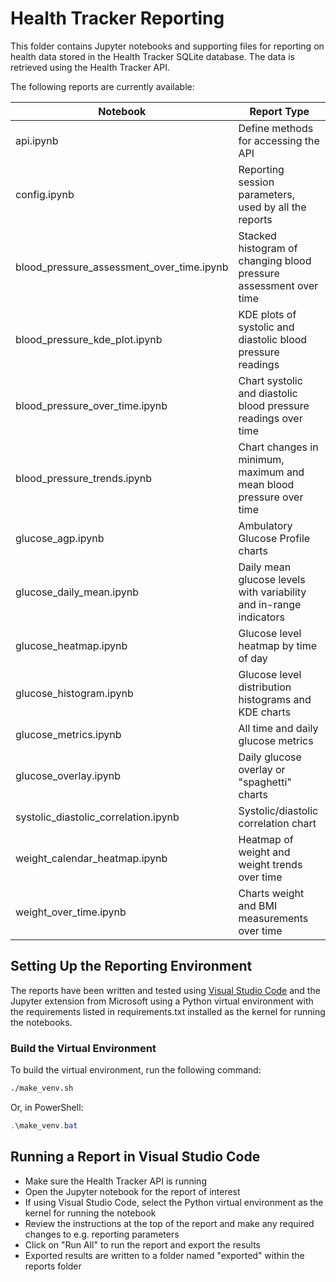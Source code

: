 # Health Tracker Reporting

This folder contains Jupyter notebooks and supporting files for reporting on health data stored in the Health Tracker SQLite database. The data is retrieved using the Health Tracker API.

The following reports are currently available:

| Notebook | Report Type |
| --- | --- |
| api.ipynb | Define methods for accessing the API |
| config.ipynb | Reporting session parameters, used by all the reports |
| blood_pressure_assessment_over_time.ipynb | Stacked histogram of changing blood pressure assessment over time |
| blood_pressure_kde_plot.ipynb | KDE plots of systolic and diastolic blood pressure readings |
| blood_pressure_over_time.ipynb | Chart systolic and diastolic blood pressure readings over time |
| blood_pressure_trends.ipynb | Chart changes in minimum, maximum and mean blood pressure over time |
| glucose_agp.ipynb | Ambulatory Glucose Profile charts |
| glucose_daily_mean.ipynb | Daily mean glucose levels with variability and in-range indicators |
| glucose_heatmap.ipynb | Glucose level heatmap by time of day |
| glucose_histogram.ipynb | Glucose level distribution histograms and KDE charts |
| glucose_metrics.ipynb | All time and daily glucose metrics |
| glucose_overlay.ipynb | Daily glucose overlay or "spaghetti" charts |
| systolic_diastolic_correlation.ipynb | Systolic/diastolic correlation chart |
| weight_calendar_heatmap.ipynb | Heatmap of weight and weight trends over time |
| weight_over_time.ipynb | Charts weight and BMI measurements over time |

## Setting Up the Reporting Environment

The reports have been written and tested using [Visual Studio Code](https://code.visualstudio.com/download) and the Jupyter extension from Microsoft using a Python virtual environment with the requirements listed in requirements.txt installed as the kernel for running the notebooks.

### Build the Virtual Environment

To build the virtual environment, run the following command:

```bash
./make_venv.sh
```

Or, in PowerShell:

```powershell
.\make_venv.bat
```

## Running a Report in Visual Studio Code

- Make sure the Health Tracker API is running
- Open the Jupyter notebook for the report of interest
- If using Visual Studio Code, select the Python virtual environment as the kernel for running the notebook
- Review the instructions at the top of the report and make any required changes to e.g. reporting parameters
- Click on "Run All" to run the report and export the results
- Exported results are written to a folder named "exported" within the reports folder
